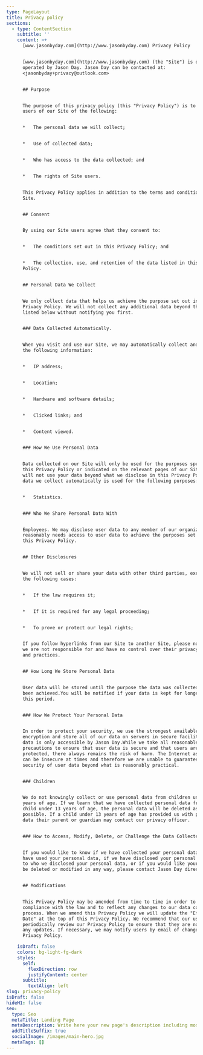 ```yaml
---
type: PageLayout
title: Privacy policy
sections:
  - type: ContentSection
    subtitle: ''
    content: >+
      [www.jasonbyday.com](http://www.jasonbyday.com) Privacy Policy


      [www.jasonbyday.com](http://www.jasonbyday.com) (the "Site") is owned and
      operated by Jason Day. Jason Day can be contacted at:
      <jasonbyday+privacy@outlook.com>


      ## Purpose


      The purpose of this privacy policy (this "Privacy Policy") is to inform
      users of our Site of the following:


      *   The personal data we will collect;


      *   Use of collected data;


      *   Who has access to the data collected; and


      *   The rights of Site users.


      This Privacy Policy applies in addition to the terms and conditions of our
      Site.


      ## Consent


      By using our Site users agree that they consent to:


      *   The conditions set out in this Privacy Policy; and


      *   The collection, use, and retention of the data listed in this Privacy
      Policy.


      ## Personal Data We Collect


      We only collect data that helps us achieve the purpose set out in this
      Privacy Policy. We will not collect any additional data beyond the data
      listed below without notifying you first.


      ### Data Collected Automatically.


      When you visit and use our Site, we may automatically collect and store
      the following information:


      *   IP address;


      *   Location;


      *   Hardware and software details;


      *   Clicked links; and


      *   Content viewed.


      ### How We Use Personal Data


      Data collected on our Site will only be used for the purposes specified in
      this Privacy Policy or indicated on the relevant pages of our Site. We
      will not use your data beyond what we disclose in this Privacy Policy.The
      data we collect automatically is used for the following purposes:


      *   Statistics.


      ### Who We Share Personal Data With


      Employees. We may disclose user data to any member of our organization who
      reasonably needs access to user data to achieve the purposes set out in
      this Privacy Policy.


      ## Other Disclosures


      We will not sell or share your data with other third parties, except in
      the following cases:


      *   If the law requires it;


      *   If it is required for any legal proceeding;


      *   To prove or protect our legal rights;


      If you follow hyperlinks from our Site to another Site, please note that
      we are not responsible for and have no control over their privacy policies
      and practices.


      ## How Long We Store Personal Data


      User data will be stored until the purpose the data was collected for has
      been achieved.You will be notified if your data is kept for longer than
      this period.


      ### How We Protect Your Personal Data


      In order to protect your security, we use the strongest available browser
      encryption and store all of our data on servers in secure facilities. All
      data is only accessible by Jason Day.While we take all reasonable
      precautions to ensure that user data is secure and that users are
      protected, there always remains the risk of harm. The Internet as a whole
      can be insecure at times and therefore we are unable to guarantee the
      security of user data beyond what is reasonably practical.


      ### Children


      We do not knowingly collect or use personal data from children under 13
      years of age. If we learn that we have collected personal data from a
      child under 13 years of age, the personal data will be deleted as soon as
      possible. If a child under 13 years of age has provided us with personal
      data their parent or guardian may contact our privacy officer.


      ### How to Access, Modify, Delete, or Challenge the Data Collected


      If you would like to know if we have collected your personal data, how we
      have used your personal data, if we have disclosed your personal data and
      to who we disclosed your personal data, or if you would like your data to
      be deleted or modified in any way, please contact Jason Day directly. 


      ## Modifications


      This Privacy Policy may be amended from time to time in order to maintain
      compliance with the law and to reflect any changes to our data collection
      process. When we amend this Privacy Policy we will update the "Effective
      Date" at the top of this Privacy Policy. We recommend that our users
      periodically review our Privacy Policy to ensure that they are notified of
      any updates. If necessary, we may notify users by email of changes to this
      Privacy Policy.

    isDraft: false
    colors: bg-light-fg-dark
    styles:
      self:
        flexDirection: row
        justifyContent: center
      subtitle:
        textAlign: left
slug: privacy-policy
isDraft: false
hideH1: false
seo:
  type: Seo
  metaTitle: Landing Page
  metaDescription: Write here your new page's description including most relevant keywords.
  addTitleSuffix: true
  socialImage: /images/main-hero.jpg
  metaTags: []
---
```

